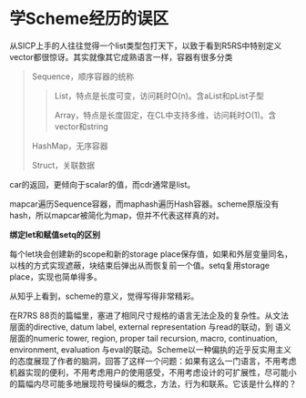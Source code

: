 # 学Scheme经历的误区

从SICP上手的人往往觉得一个list类型包打天下，以致于看到R5RS中特别定义vector都很惊讶。其实就像其它成熟语言一样，容器有很多分类

> Sequence，顺序容器的统称
>>
>> List，特点是长度可变，访问耗时O(n)。含aList和pList子型
>>
>> Array，特点是长度固定，在CL中支持多维，访问耗时O(1)。含vector和string
>
> HashMap，无序容器
>
> Struct，关联数据

car的返回，更倾向于scalar的值，而cdr通常是list。

mapcar遍历Sequence容器，而maphash遍历Hash容器。scheme原版没有hash，所以mapcar被简化为map，但并不代表这样真的对。

**绑定let和赋值setq的区别**

每个let块会创建新的scope和新的storage place保存值，如果和外层变量同名，以栈的方式实现遮蔽，块结束后弹出从而恢复前一个值。setq复用storage place，实现也简单得多。

从知乎上看到，scheme的意义，觉得写得非常精彩。

在R7RS 88页的篇幅里，塞进了相同尺寸规格的语言无法企及的复杂性。从文法层面的directive, datum label, external representation 与read的联动，到 语义层面的numeric tower, region, proper tail recursion, macro, continuation, environment, evaluation 与eval的联动。Scheme以一种偏执的近乎反实用主义的态度展现了作者的脑洞，回答了这样一个问题：如果有这么一门语言，不用考虑机器实现的便利，不用考虑用户的使用感受，不用考虑设计的可扩展性，尽可能小的篇幅内尽可能多地展现符号操纵的概念，方法，行为和联系。它该是什么样的？